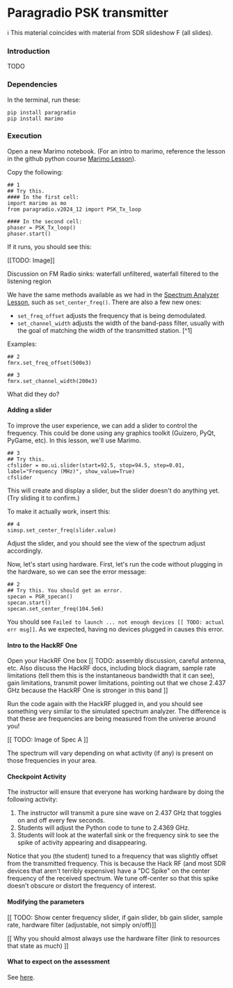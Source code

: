 # Paragradio PSK transmitter

ℹ️ This material coincides with material from SDR slideshow F (all slides).

### Introduction

TODO

### Dependencies

In the terminal, run these:

```
pip install paragradio
pip install marimo
```

### Execution

Open a new Marimo notebook. (For an intro to marimo, reference the lesson in the github python course [Marimo Lesson](https://github.com/python-can-define-radio/python-course/blob/main/classroom_activities/Ch02_Advanced/01_marimo.md)).

Copy the following:

```python3
## 1
## Try this.
#### In the first cell:
import marimo as mo
from paragradio.v2024_12 import PSK_Tx_loop

#### In the second cell:
phaser = PSK_Tx_loop()
phaser.start()
```

If it runs, you should see this:

[[TODO: Image]]

Discussion on FM Radio sinks: waterfall unfiltered, waterfall filtered to the listening region

We have the same methods available as we had in the [Spectrum Analyzer Lesson](https://github.com/python-can-define-radio/sdr-course/blob/main/classroom_activities/Ch01_Diving_in_Headfirst/030_Spec_A_paragradio.md), such as `set_center_freq()`. There are also a few new ones:

- `set_freq_offset` adjusts the frequency that is being demodulated.
- `set_channel_width` adjusts the width of the band-pass filter, usually with the goal of matching the width of the transmitted station. [^1]

Examples:

```python3
## 2
fmrx.set_freq_offset(500e3)
```

```python3
## 3
fmrx.set_channel_width(200e3)
```

What did they do?

#### Adding a slider

To improve the user experience, we can add a slider to control the frequency. This could be done using any graphics toolkit (Guizero, PyQt, PyGame, etc). In this lesson, we'll use Marimo.

```python3
## 3
## Try this.
cfslider = mo.ui.slider(start=92.5, stop=94.5, step=0.01, label="Frequency (MHz)", show_value=True)
cfslider
```

This will create and display a slider, but the slider doesn't do anything yet. (Try sliding it to confirm.)

To make it actually work, insert this:

```python3
## 4
simsp.set_center_freq(slider.value)
```

Adjust the slider, and you should see the view of the spectrum adjust accordingly.

Now, let's start using hardware. First, let's run the code without plugging in the hardware, so we can see the error message:

```python3
## 2
## Try this. You should get an error.
specan = PGR_specan()
specan.start()
specan.set_center_freq(104.5e6)
```

You should see `Failed to launch ... not enough devices [[ TODO: actual err msg]]`. As we expected, having no devices plugged in causes this error.

#### Intro to the HackRF One

Open your HackRF One box [[ TODO: assembly discussion, careful antenna, etc. Also discuss the HackRF docs, including block diagram, sample rate limitations (tell them this is the instantaneous bandwidth that it can see), gain limitations, transmit power limitations, pointing out that we chose 2.437 GHz because the HackRF One is stronger in this band ]]

Run the code again with the HackRF plugged in, and you should see something very similar to the simulated spectrum analyzer. The difference is that these are frequencies are being measured from the universe around you!

[[ TODO: Image of Spec A ]]

The spectrum will vary depending on what activity (if any) is present on those frequencies in your area.

#### Checkpoint Activity

The instructor will ensure that everyone has working hardware by doing the following activity:

1. The instructor will transmit a pure sine wave on 2.437 GHz that toggles on and off every few seconds.
2. Students will adjust the Python code to tune to 2.4369 GHz.
3. Students will look at the waterfall sink or the frequency sink to see the spike of activity appearing and disappearing.

Notice that you (the student) tuned to a frequency that was slightly offset from the transmitted frequency. This is because the Hack RF (and most SDR devices that aren't terribly expensive) have a "DC Spike" on the center frequency of the received spectrum. We tune off-center so that this spike doesn't obscure or distort the frequency of interest.

#### Modifying the parameters

[[ TODO: Show center frequency slider, if gain slider, bb gain slider, sample rate, hardware filter (adjustable, not simply on/off)]]

[[ Why you should almost always use the hardware filter (link to resources that state as much) ]]

#### What to expect on the assessment

See [here](https://github.com/python-can-define-radio/sdr-course/blob/main/classroom_activities/Ch01_Diving_in_Headfirst/020_Spec_A_paragradio.md#what-to-expect-on-the-assessment).
